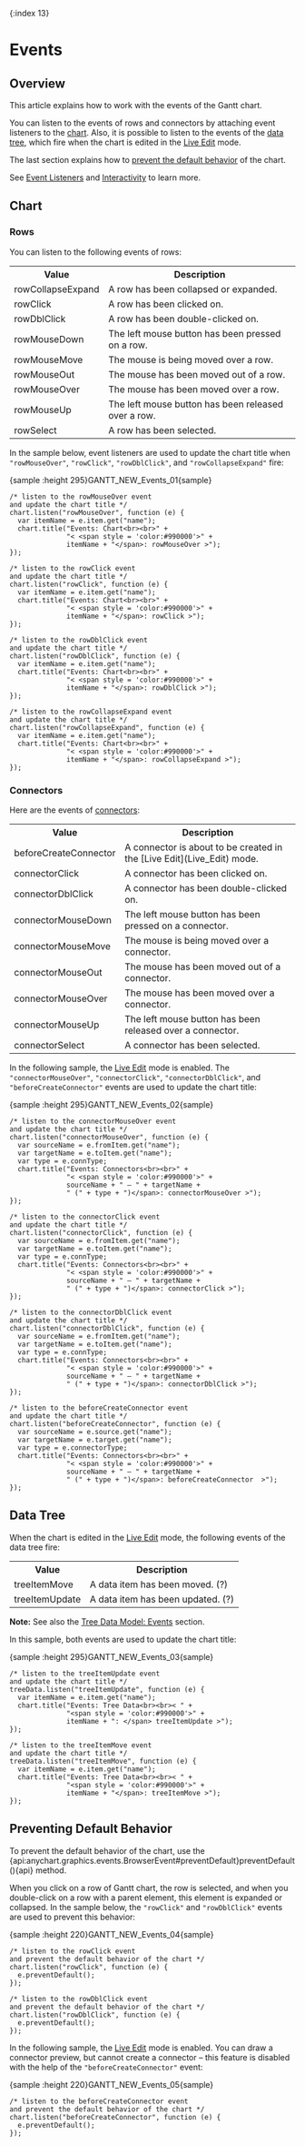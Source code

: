 {:index 13}
# Events

## Overview

This article explains how to work with the events of the Gantt chart.

You can listen to the events of rows and connectors by attaching event listeners to the [chart](#chart). Also, it is possible to listen to the events of the [data tree](#data_tree), which fire when the chart is edited in the [Live Edit](Live_Edit) mode.

The last section explains how to [prevent the default behavior](#preventing_default_behavior) of the chart.

See [Event Listeners](../Common_Settings/Event_Listeners) and [Interactivity](../Common_Settings/Interactivity) to learn more.

## Chart

### Rows

You can listen to the following events of rows:

<table>
<tr><th>Value</th><th>Description</th></tr>
<tr><td>rowCollapseExpand</td><td>A row has been collapsed or expanded.</td>
<tr><td>rowClick</td><td>A row has been clicked on.</td></tr>
<tr><td>rowDblClick</td><td>A row has been double-clicked on.</td></tr>
<tr><td>rowMouseDown</td><td>The left mouse button has been pressed on a row.</td></tr>
<tr><td>rowMouseMove</td><td>The mouse is being moved over a row.</td></tr>
<tr><td>rowMouseOut</td><td>The mouse has been moved out of a row.</td></tr>
<tr><td>rowMouseOver</td><td>The mouse has been moved over a row.</td></tr>
<tr><td>rowMouseUp</td><td>The left mouse button has been released over a row.</td></tr>
<tr><td>rowSelect</td><td>A row has been selected.</td></tr>
</tr>
</table>

In the sample below, event listeners are used to update the chart title when `"rowMouseOver"`, `"rowClick"`, `"rowDblClick"`, and `"rowCollapseExpand"` fire:

{sample :height 295}GANTT\_NEW\_Events\_01{sample}

```
/* listen to the rowMouseOver event
and update the chart title */
chart.listen("rowMouseOver", function (e) {
  var itemName = e.item.get("name");
  chart.title("Events: Chart<br><br>" +
              "< <span style = 'color:#990000'>" +
              itemName + "</span>: rowMouseOver >");
});

/* listen to the rowClick event
and update the chart title */
chart.listen("rowClick", function (e) {
  var itemName = e.item.get("name");
  chart.title("Events: Chart<br><br>" +
              "< <span style = 'color:#990000'>" +
              itemName + "</span>: rowClick >");
});

/* listen to the rowDblClick event
and update the chart title */
chart.listen("rowDblClick", function (e) {
  var itemName = e.item.get("name");
  chart.title("Events: Chart<br><br>" +
              "< <span style = 'color:#990000'>" +
              itemName + "</span>: rowDblClick >");
});

/* listen to the rowCollapseExpand event
and update the chart title */
chart.listen("rowCollapseExpand", function (e) {
  var itemName = e.item.get("name");
  chart.title("Events: Chart<br><br>" +
              "< <span style = 'color:#990000'>" +
              itemName + "</span>: rowCollapseExpand >");
});
```

### Connectors

Here are the events of [connectors](Project_Chart#connectors):

<table>
<tr><th>Value</th><th>Description</th></tr>
<tr><td>beforeCreateConnector</td><td> A connector is about to be created in the [Live Edit](Live_Edit) mode.</td></tr>
<tr><td>connectorClick</td><td>A connector has been clicked on.</td></tr>
<tr><td>connectorDblClick</td><td>A connector has been double-clicked on.</td></tr>
<tr><td>connectorMouseDown</td><td>The left mouse button has been pressed on a connector.</td></tr>
<tr><td>connectorMouseMove</td><td>The mouse is being moved over a connector.</td></tr>
<tr><td>connectorMouseOut</td><td>The mouse has been moved out of a connector.</td></tr>
<tr><td>connectorMouseOver</td><td>The mouse has been moved over a connector.</td></tr>
<tr><td>connectorMouseUp</td><td>The left mouse button has been released over a connector.</td></tr>
<tr><td>connectorSelect</td><td>A connector has been selected.</td></tr>
</tr>
</table>

In the following sample, the [Live Edit](Live_Edit) mode is enabled. The `"connectorMouseOver"`, `"connectorClick"`, `"connectorDblClick"`, and `"beforeCreateConnector"` events are used to update the chart title:

{sample :height 295}GANTT\_NEW\_Events\_02{sample}

```
/* listen to the connectorMouseOver event
and update the chart title */
chart.listen("connectorMouseOver", function (e) {
  var sourceName = e.fromItem.get("name");
  var targetName = e.toItem.get("name");
  var type = e.connType;
  chart.title("Events: Connectors<br><br>" +
              "< <span style = 'color:#990000'>" +
              sourceName + " – " + targetName +
              " (" + type + ")</span>: connectorMouseOver >");
});

/* listen to the connectorClick event
and update the chart title */
chart.listen("connectorClick", function (e) {
  var sourceName = e.fromItem.get("name");
  var targetName = e.toItem.get("name");
  var type = e.connType;
  chart.title("Events: Connectors<br><br>" +
              "< <span style = 'color:#990000'>" +
              sourceName + " – " + targetName +
              " (" + type + ")</span>: connectorClick >");
});

/* listen to the connectorDblClick event
and update the chart title */
chart.listen("connectorDblClick", function (e) {
  var sourceName = e.fromItem.get("name");
  var targetName = e.toItem.get("name");
  var type = e.connType;
  chart.title("Events: Connectors<br><br>" +
              "< <span style = 'color:#990000'>" +
              sourceName + " – " + targetName +
              " (" + type + ")</span>: connectorDblClick >");
});

/* listen to the beforeCreateConnector event
and update the chart title */
chart.listen("beforeCreateConnector", function (e) {
  var sourceName = e.source.get("name");
  var targetName = e.target.get("name");
  var type = e.connectorType;
  chart.title("Events: Connectors<br><br>" +
              "< <span style = 'color:#990000'>" +
              sourceName + " – " + targetName +
              " (" + type + ")</span>: beforeCreateConnector  >");
});
```

## Data Tree

When the chart is edited in the [Live Edit](Live_Edit) mode, the following events of the data tree fire:

<table>
<tr><th>Value</th><th>Description</th></tr>
<tr><td>treeItemMove</td><td>A data item has been moved. (?)</td></tr>
<tr><td>treeItemUpdate</td><td>A data item has been updated. (?)</td></tr>
</table>

**Note:** See also the [Tree Data Model: Events](../Working_with_Data/Tree_Data_Model#events) section.

In this sample, both events are used to update the chart title:

{sample :height 295}GANTT\_NEW\_Events\_03{sample}

```
/* listen to the treeItemUpdate event
and update the chart title */
treeData.listen("treeItemUpdate", function (e) {
  var itemName = e.item.get("name");
  chart.title("Events: Tree Data<br><br>< " +
              "<span style = 'color:#990000'>" +
              itemName + ": </span> treeItemUpdate >");
});

/* listen to the treeItemMove event
and update the chart title */
treeData.listen("treeItemMove", function (e) {
  var itemName = e.item.get("name");
  chart.title("Events: Tree Data<br><br>< " +
              "<span style = 'color:#990000'>" +
              itemName + "</span>: treeItemMove >");
});
```

## Preventing Default Behavior

To prevent the default behavior of the chart, use the {api:anychart.graphics.events.BrowserEvent#preventDefault}preventDefault(){api} method.

When you click on a row of Gantt chart, the row is selected, and when you double-click on a row with a parent element, this element is expanded or collapsed. In the sample below, the `"rowClick"` and `"rowDblClick"` events are used to prevent this behavior:

{sample :height 220}GANTT\_NEW\_Events\_04{sample}

```
/* listen to the rowClick event
and prevent the default behavior of the chart */
chart.listen("rowClick", function (e) {
  e.preventDefault();
});

/* listen to the rowDblClick event
and prevent the default behavior of the chart */
chart.listen("rowDblClick", function (e) {
  e.preventDefault();
});
```

In the following sample, the [Live Edit](Live_Edit) mode is enabled. You can draw a connector preview, but cannot create a connector – this feature is disabled with the help of the `"beforeCreateConnector"` event:

{sample :height 220}GANTT\_NEW\_Events\_05{sample}

```
/* listen to the beforeCreateConnector event
and prevent the default behavior of the chart */
chart.listen("beforeCreateConnector", function (e) {
  e.preventDefault();
});
```